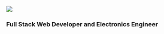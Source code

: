 ![](https://komarev.com/ghpvc/?username=ekrishnakishor&color=blue)
<h3 align="left">Full Stack Web Developer and Electronics Engineer</h3>
